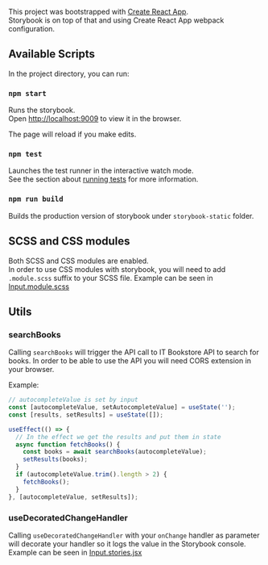 This project was bootstrapped with [Create React App](https://github.com/facebook/create-react-app).<br />
Storybook is on top of that and using Create React App webpack configuration.

## Available Scripts

In the project directory, you can run:

### `npm start`

Runs the storybook.<br />
Open [http://localhost:9009](http://localhost:9009) to view it in the browser.

The page will reload if you make edits.<br />

### `npm test`

Launches the test runner in the interactive watch mode.<br />
See the section about [running tests](https://facebook.github.io/create-react-app/docs/running-tests) for more information.

### `npm run build`

Builds the production version of storybook under `storybook-static` folder.<br />

## SCSS and CSS modules

Both SCSS and CSS modules are enabled.<br />
In order to use CSS modules with storybook, you will need to add `.module.scss` suffix to your SCSS file.
Example can be seen in [Input.module.scss](src/stories/2-Input/Input.module.scss)

## Utils

### searchBooks

Calling `searchBooks` will trigger the API call to IT Bookstore API to search for books.
In order to be able to use the API you will need CORS extension in your browser.

Example:
```js
// autocompleteValue is set by input
const [autocompleteValue, setAutocompleteValue] = useState('');
const [results, setResults] = useState([]);

useEffect(() => {
  // In the effect we get the results and put them in state
  async function fetchBooks() {
    const books = await searchBooks(autocompleteValue);
    setResults(books);
  }
  if (autocompleteValue.trim().length > 2) {
    fetchBooks();
  }
}, [autocompleteValue, setResults]);
```

### useDecoratedChangeHandler

Calling `useDecoratedChangeHandler` with your `onChange` handler as parameter will decorate your handler so it logs the value in the Storybook console.
Example can be seen in [Input.stories.jsx](src/stories/2-Input/Input.stories.jsx)
